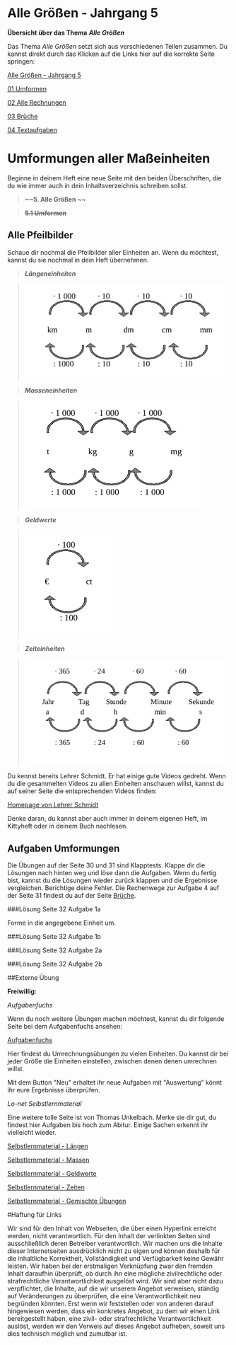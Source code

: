 <!--
author: Susanne Suckfüll
email: su-aes@masannek.de
language: de
narrator: German Female
script: url.js

View this file on https://liascript.github.io/course/?https://raw.githubusercontent.com/SUC-AES/Mathematik-5/master/2_Massen_1.md
-->

# Alle Größen - Jahrgang 5


**Übersicht über das Thema** ***Alle Größen***

Das Thema *Alle Größen* setzt sich aus verschiedenen Teilen zusammen. Du kannst direkt durch das Klicken auf die Links hier auf die korrekte Seite springen:

[Alle Größen - Jahrgang 5]()

[01 Umformen]()

[02 Alle Rechnungen]()

[03 Brüche]()

[04 Textaufgaben]()



# Umformungen aller Maßeinheiten

Beginne in deinem Heft eine neue Seite mit den beiden Überschriften, die du wie immer auch in dein Inhaltsverzeichnis schreiben sollst.

> **~~5. Alle Größen ~~**

> **~~5.1 Umformen~~**


## Alle Pfeilbilder

Schaue dir nochmal die Pfeilbilder aller Einheiten an. Wenn du möchtest, kannst du sie nochmal in dein Heft übernehmen.

> ***Längeneinheiten***

> ![image](../graphics/1-Pfeilbild_Laengen.png)


> ***Masseneinheiten***

> ![image](../graphics/1-Pfeilbild_Massen.png)


> ***Geldwerte***

> ![image](../graphics/1-Pfeilbild_Geldwerte.png)


> ***Zeiteinheiten***

> ![image](../graphics/1-Pfeilbild_Zeiten.png)


Du kennst bereits Lehrer Schmidt. Er hat einige gute Videos gedreht. Wenn du die gesammelten Videos zu allen Einheiten anschauen willst, kannst du auf seiner Seite die entsprechenden Videos finden:

[Homepage von Lehrer Schmidt](https://www.lehrer-schmidt.de/mathematik/gr%C3%B6%C3%9Fen-ma%C3%9Feinheiten/)


Denke daran, du kannst aber auch immer in deinem eigenen Heft, im Kittyheft oder in deinem Buch nachlesen.


## Aufgaben Umformungen

Die Übungen auf der Seite 30 und 31 sind Klapptests. Klappe dir die Lösungen nach hinten weg und löse dann die Aufgaben. Wenn du fertig bist, kannst du die Lösungen wieder zurück klappen und die Ergebnisse vergleichen. Berichtige deine Fehler. Die Rechenwege zur Aufgabe 4 auf der Seite 31 findest du auf der Seite [Brüche]().

###Lösung Seite 32 Aufgabe 1a

Forme in die angegebene Einheit um.

###Lösung Seite 32 Aufgabe 1b


###Lösung Seite 32 Aufgabe 2a

###Lösung Seite 32 Aufgabe 2b


##Externe Übung

**Freiwillig:**

*Aufgabenfuchs*

Wenn du noch weitere Übungen machen möchtest, kannst du dir folgende Seite bei dem Aufgabenfuchs ansehen:

[Aufgabenfuchs](https://mathe.aufgabenfuchs.de/groessen/einfache-groessen-umrechnen.shtml)

Hier findest du Umrechnungsübungen zu vielen Einheiten. Du kannst dir bei jeder Größe die Einheiten einstellen, zwischen denen denen umrechnen willst.

Mit dem Button "Neu" erhaltet ihr neue Aufgaben mit "Auswertung" könnt ihr eure Ergebnisse überprüfen.


*Lo-net Selbstlernmaterial*

Eine weitere tolle Seite ist von Thomas Unkelbach. Merke sie dir gut, du findest hier Aufgaben bis hoch zum Abitur. Einige Sachen erkennt ihr vielleicht wieder.

[Selbstlernmaterial - Längen](http://ne.lo-net2.de/selbstlernmaterial/m/s1ar/grla/grlaindex.html)

[Selbstlernmaterial - Massen](http://ne.lo-net2.de/selbstlernmaterial/m/s1ar/grma/grmaindex.html)

[Selbstlernmaterial - Geldwerte](http://ne.lo-net2.de/selbstlernmaterial/m/s1ar/grge/grgeindex.html)

[Selbstlernmaterial - Zeiten](http://ne.lo-net2.de/selbstlernmaterial/m/s1ar/grze/grzeindex.html)

[Selbstlernmaterial - Gemischte Übungen](http://ne.lo-net2.de/selbstlernmaterial/m/s1ar/grve/grveindex.html)


#Haftung für Links

Wir sind für den Inhalt von Webseiten, die über einen Hyperlink erreicht werden, nicht verantwortlich. Für den Inhalt der verlinkten Seiten sind ausschließlich deren Betreiber verantwortlich. Wir machen uns die Inhalte dieser Internetseiten ausdrücklich nicht zu eigen und können deshalb für die inhaltliche Korrektheit, Vollständigkeit und Verfügbarkeit keine Gewähr leisten. Wir haben bei der erstmaligen Verknüpfung zwar den fremden Inhalt daraufhin überprüft, ob durch ihn eine mögliche zivilrechtliche oder strafrechtliche Verantwortlichkeit ausgelöst wird. Wir sind aber nicht dazu verpflichtet, die Inhalte, auf die wir unserem Angebot verweisen, ständig auf Veränderungen zu überprüfen, die eine Verantwortlichkeit neu begründen könnten. Erst wenn wir feststellen oder von anderen darauf hingewiesen werden, dass ein konkretes Angebot, zu dem wir einen Link bereitgestellt haben, eine zivil- oder strafrechtliche Verantwortlichkeit auslöst, werden wir den Verweis auf dieses Angebot aufheben, soweit uns dies technisch möglich und zumutbar ist.

